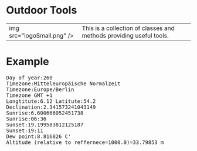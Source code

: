 <h1>Outdoor Tools</h1>

<table>
 <tr>
  <td>img src="logoSmall.png" /></td>
  <td>This is a collection of classes and methods providing useful tools.</td>
 </tr>
</table>

   <h1>Example</h1>

<samp>
Day of year:260<br>
Timezone:Mitteleuropäische Normalzeit<br>
Timezone:Europe/Berlin<br>
Timezone GMT +1<br>
Longtitute:6.12   Latitute:54.2<br>
Declination:2.341573241043149<br>
Sunrise:6.600666052451738<br>
Sunrise:06:36<br>
Sunset:19.199583812125187<br>
Sunset:19:11<br>
Dew point:8.816826 C'<br>
Altitude (relative to reffernece=1000.0)=33.79853 m<br>
 </samp>
